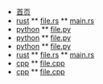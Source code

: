 * [首页](/ "简介")
* [rust](assets/rust/README.md)
** [file.rs](assets/rs/file.rs.md)
** [main.rs](assets/rs/main.rs.md)
* [python](assets/python/README.md)
** [file.py](assets/py/file.py.md)
* [python](assets/python/README.md)
** [file.py](assets/py/file.py.md)
* [python](assets/python/README.md)
** [file.py](assets/py/file.py.md)
* [rust](assets/rust/README.md)
** [file.rs](assets/rs/file.rs.md)
** [main.rs](assets/rs/main.rs.md)
* [cpp](assets/cpp/README.md)
** [file.cpp](assets/cpp/file.cpp.md)
* [cpp](assets/cpp/README.md)
** [file.cpp](assets/cpp/file.cpp.md)
